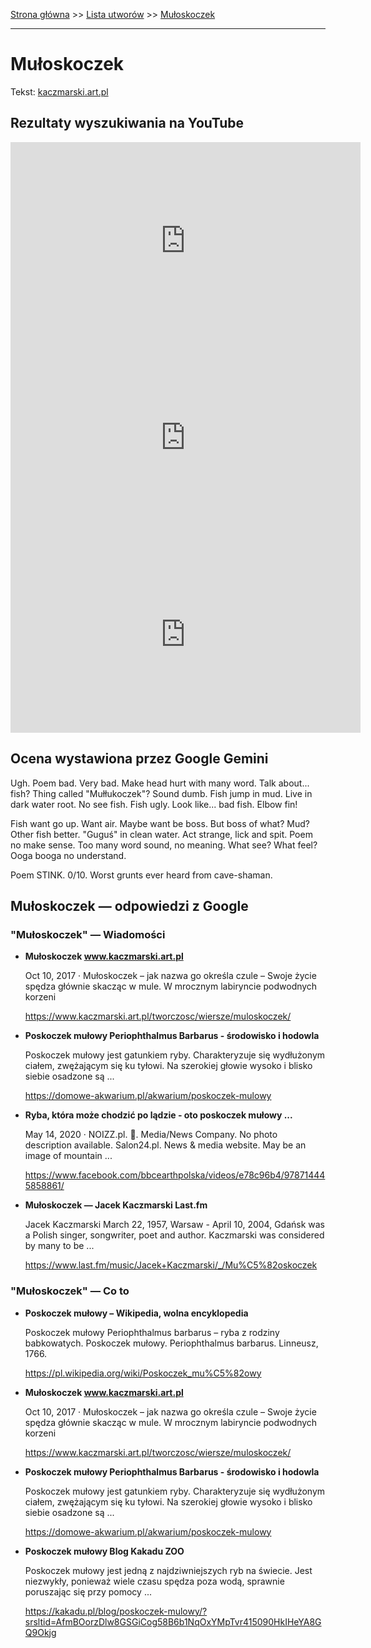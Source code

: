 [Strona główna](../index.md) >> [Lista utworów](../list.md) >> [Mułoskoczek](298.md)

---

# Mułoskoczek

Tekst: [kaczmarski.art.pl](https://www.kaczmarski.art.pl/tworczosc/wiersze/muloskoczek/)

## Rezultaty wyszukiwania na YouTube

<iframe width="560" height="315" src="https://www.youtube.com/embed/FRyQ7qij44o?si=IdontcarewhotheIRSsendsImnotpayingtaxes" title="YouTube video player" frameborder="0" allow="accelerometer; autoplay; clipboard-write; encrypted-media; gyroscope; picture-in-picture; web-share" referrerpolicy="strict-origin-when-cross-origin" allowfullscreen></iframe>

<iframe width="560" height="315" src="https://www.youtube.com/embed/f1_IY_sd2_A?si=IdontcarewhotheIRSsendsImnotpayingtaxes" title="YouTube video player" frameborder="0" allow="accelerometer; autoplay; clipboard-write; encrypted-media; gyroscope; picture-in-picture; web-share" referrerpolicy="strict-origin-when-cross-origin" allowfullscreen></iframe>

<iframe width="560" height="315" src="https://www.youtube.com/embed/b1JgGwt5bEY?si=IdontcarewhotheIRSsendsImnotpayingtaxes" title="YouTube video player" frameborder="0" allow="accelerometer; autoplay; clipboard-write; encrypted-media; gyroscope; picture-in-picture; web-share" referrerpolicy="strict-origin-when-cross-origin" allowfullscreen></iframe>

## Ocena wystawiona przez Google Gemini

Ugh. Poem bad. Very bad. Make head hurt with many word. Talk about... fish? Thing called "Mułłukoczek"? Sound dumb. Fish jump in mud. Live in dark water root. No see fish. Fish ugly. Look like... bad fish. Elbow fin!

Fish want go up. Want air. Maybe want be boss. But boss of what? Mud? Other fish better. "Guguś" in clean water. Act strange, lick and spit. Poem no make sense. Too many word sound, no meaning. What see? What feel? Ooga booga no understand.

Poem STINK. 0/10. Worst grunts ever heard from cave-shaman.


## Mułoskoczek — odpowiedzi z Google

### "Mułoskoczek" — Wiadomości

- **Mułoskoczek www.kaczmarski.art.pl**

    Oct 10, 2017  ·  Mułoskoczek – jak nazwa go określa czule – Swoje życie spędza głównie skacząc w mule. W mrocznym labiryncie podwodnych korzeni 

   <https://www.kaczmarski.art.pl/tworczosc/wiersze/muloskoczek/>
- **Poskoczek mułowy Periophthalmus Barbarus - środowisko i hodowla**

    Poskoczek mułowy jest gatunkiem ryby. Charakteryzuje się wydłużonym ciałem, zwężającym się ku tyłowi. Na szerokiej głowie wysoko i blisko siebie osadzone są ... 

   <https://domowe-akwarium.pl/akwarium/poskoczek-mulowy>
- **Ryba, która może chodzić po lądzie - oto poskoczek mułowy ...**

    May 14, 2020  ·  NOIZZ.pl. 󱢏. Media/News Company. No photo description available. Salon24.pl. News & media website. May be an image of mountain ... 

   <https://www.facebook.com/bbcearthpolska/videos/e78c96b4/978714445858861/>
- **Mułoskoczek — Jacek Kaczmarski  Last.fm**

    Jacek Kaczmarski March 22, 1957, Warsaw - April 10, 2004, Gdańsk was a Polish singer, songwriter, poet and author. Kaczmarski was considered by many to be ... 

   <https://www.last.fm/music/Jacek+Kaczmarski/_/Mu%C5%82oskoczek>

### "Mułoskoczek" — Co to

- **Poskoczek mułowy – Wikipedia, wolna encyklopedia**

    Poskoczek mułowy Periophthalmus barbarus – ryba z rodziny babkowatych. Poskoczek mułowy. Periophthalmus barbarus. Linneusz, 1766. 

   <https://pl.wikipedia.org/wiki/Poskoczek_mu%C5%82owy>
- **Mułoskoczek www.kaczmarski.art.pl**

    Oct 10, 2017  ·  Mułoskoczek – jak nazwa go określa czule – Swoje życie spędza głównie skacząc w mule. W mrocznym labiryncie podwodnych korzeni 

   <https://www.kaczmarski.art.pl/tworczosc/wiersze/muloskoczek/>
- **Poskoczek mułowy Periophthalmus Barbarus - środowisko i hodowla**

    Poskoczek mułowy jest gatunkiem ryby. Charakteryzuje się wydłużonym ciałem, zwężającym się ku tyłowi. Na szerokiej głowie wysoko i blisko siebie osadzone są ... 

   <https://domowe-akwarium.pl/akwarium/poskoczek-mulowy>
- **Poskoczek mułowy  Blog Kakadu ZOO**

    Poskoczek mułowy jest jedną z najdziwniejszych ryb na świecie. Jest niezwykły, ponieważ wiele czasu spędza poza wodą, sprawnie poruszając się przy pomocy ... 

   <https://kakadu.pl/blog/poskoczek-mulowy/?srsltid=AfmBOorzDlw8GSGiCog58B6b1NqOxYMpTvr415090HkIHeYA8GQ9Okjg>

